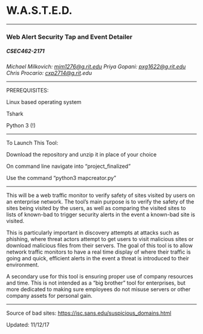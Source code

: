 # W.A.S.T.E.D.

-----

### Web Alert Security Tap and Event Detailer
##### CSEC462-2171

_Michael Milkovich: mjm1276@g.rit.edu
Priya Gopani: pxg1622@g.rit.edu
Chris Procario: cxp2714@g.rit.edu_

-----

PREREQUISITES:

Linux based operating system

Tshark

Python 3 (!)

------

To Launch This Tool:

Download the repository and unzip it in place of your choice

On command line navigate into “project_finalized”

Use the command “python3 mapcreator.py”

------

This will be a web traffic monitor to verify safety of sites visited by users on an enterprise network. The tool’s main purpose is to verify the safety of the sites being visited by the users, as well as comparing the visited sites to lists of known-bad to trigger security alerts in the event a known-bad site is visited.

This is particularly important in discovery attempts at attacks such as phishing, where threat actors attempt to get users to visit malicious sites or download malicious files from their servers. The goal of this tool is to allow network traffic monitors to have a real time display of where their traffic is going and quick, efficient alerts in the event a threat is introduced to their environment.

A secondary use for this tool is ensuring proper use of company resources and time. This is not intended as a “big brother” tool for enterprises, but more dedicated to making sure employees do not misuse servers or other company assets for personal gain.

-----

Source of bad sites: https://isc.sans.edu/suspicious_domains.html

Updated: 11/12/17
